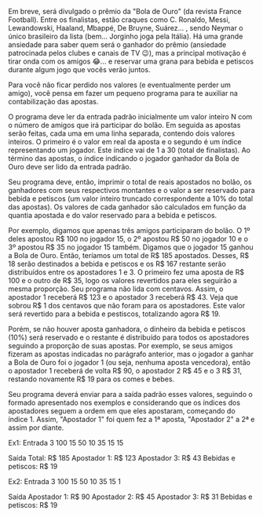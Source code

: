 Em breve, será divulgado o prêmio da "Bola de Ouro" (da revista France Football). Entre os finalistas, estão craques como C. Ronaldo, Messi, Lewandowski, Haaland, Mbappé, De Bruyne, Suárez... , sendo Neymar o único brasileiro da lista (bem... Jorginho joga pela Itália). Há uma grande ansiedade para saber quem será o ganhador do prêmio (ansiedade patrocinada pelos clubes e canais de TV 😉), mas a principal motivação é tirar onda com os amigos 😂... e reservar uma grana para bebida e petiscos durante algum jogo que vocês verão juntos. 

Para você não ficar perdido nos valores (e eventualmente perder um amigo), você pensa em fazer um pequeno programa para te auxiliar na contabilização das apostas.

O programa deve ler da entrada padrão inicialmente um valor inteiro N com o número de amigos que irá participar do bolão. Em seguida as apostas serão feitas, cada uma em uma linha separada, contendo dois valores inteiros. O primeiro é o valor em real da aposta e o segundo é um índice representando um jogador. Este índice vai de 1 a 30 (total de finalistas). Ao término das apostas, o índice indicando o jogador ganhador da Bola de Ouro deve ser lido da entrada padrão.

Seu programa deve, então, imprimir o total de reais apostados no bolão, os ganhadores com seus respectivos montantes e o valor a ser reservado para bebida e petiscos (um valor inteiro truncado correspondente a 10% do total das apostas). Os valores de cada ganhador são calculados em função da quantia apostada e do valor reservado para a bebida e petiscos.

Por exemplo, digamos que apenas três amigos participaram do bolão. O 1º deles apostou R$ 100 no jogador 15, o 2º apostou R$ 50 no jogador 10 e o 3º apostou R$ 35 no jogador 15 também. Digamos que o jogador 15 ganhou a Bola de Ouro. Então, teríamos um total de R$ 185 apostados. Desses, R$ 18 serão destinados a bebida e petiscos e os R$ 167 restante serão distribuídos entre os apostadores 1 e 3. O primeiro fez uma aposta de R$ 100 e o outro de R$ 35, logo os valores revertidos para eles seguirão a mesma proporção. Seu programa não lida com centavos. Assim, o apostador 1 receberá R$ 123 e o apostador 3 receberá R$ 43. Veja que sobrou R$ 1 dos centavos que não foram para os apostadores. Este valor será revertido para a bebida e pestiscos, totalizando agora R$ 19.

Porém, se não houver aposta ganhadora, o dinheiro da bebida e petiscos (10%) será reservado e o restante é distribuído para todos os apostadores seguindo a proporção de suas apostas. Por exemplo, se seus amigos fizeram as apostas indicadas no parágrafo anterior, mas o jogador a ganhar a Bola de Ouro foi o jogador 1 (ou seja, nenhuma aposta vencedora), então o apostador 1 receberá de volta R$ 90, o apostador 2 R$ 45 e o 3 R$ 31, restando novamente R$ 19 para os comes e bebes.

Seu programa deverá enviar para a saída padrão esses valores, seguindo o formado apresentado nos exemplos e considerando que os índices dos apostadores seguem a ordem em que eles apostaram, começando do índice 1. Assim, "Apostador 1" foi quem fez a 1ª aposta, "Apostador 2" a 2ª e assim por diante.

Ex1:
Entrada
3
100 15
50 10
35 15
15

Saída
Total: R$ 185
Apostador 1: R$ 123
Apostador 3: R$ 43
Bebidas e petiscos: R$ 19

Ex2:
Entrada
3
100 15
50 10
35 15
1

Saída
Apostador 1: R$ 90
Apostador 2: R$ 45
Apostador 3: R$ 31
Bebidas e petiscos: R$ 19
